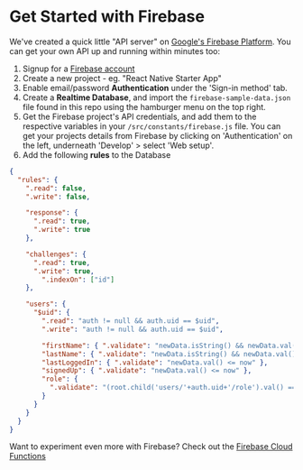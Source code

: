 # Get Started with Firebase

We've created a quick little "API server" on [Google's Firebase Platform](https://firebase.google.com/). You can get your own API up and running within minutes too:

1. Signup for a [Firebase account](https://firebase.google.com/)
1. Create a new project - eg. "React Native Starter App"
1. Enable email/password __Authentication__ under the 'Sign-in method' tab.
1. Create a __Realtime Database__, and import the `firebase-sample-data.json` file found in this repo using the hamburger menu on the top right.
1. Get the Firebase project's API credentials, and add them to the respective variables in your `/src/constants/firebase.js` file. You can get your projects details from Firebase by clicking on 'Authentication' on the left, underneath 'Develop' > select 'Web setup'.
1. Add the following __rules__ to the Database

```json
{
  "rules": {
    ".read": false,
    ".write": false,

    "response": {
      ".read": true,
      ".write": true
    },

    "challenges": {
      ".read": true,
      ".write": true,
    	".indexOn": ["id"]
    },

    "users": {
      "$uid": {
        ".read": "auth != null && auth.uid == $uid",
        ".write": "auth != null && auth.uid == $uid",

        "firstName": { ".validate": "newData.isString() && newData.val().length > 0" },
        "lastName": { ".validate": "newData.isString() && newData.val().length > 0" },
        "lastLoggedIn": { ".validate": "newData.val() <= now" },
        "signedUp": { ".validate": "newData.val() <= now" },
        "role": {
          ".validate": "(root.child('users/'+auth.uid+'/role').val() === 'admin' && newData.val() === 'admin') || newData.val() === 'user'"
        }
      }
    }
  }
}
```

Want to experiment even more with Firebase? Check out the [Firebase Cloud Functions](/firebase/README.md)
